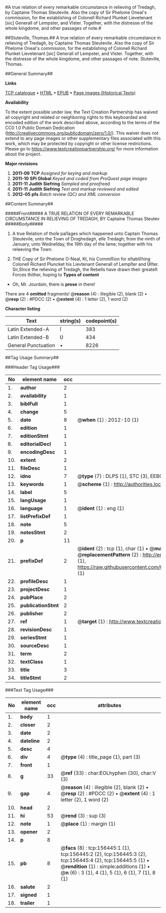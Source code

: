 #A true relation of every remarkable circumstance in relieving of Tredagh, by Captaine Thomas Steutevile.  Also the copy of Sir Phelome Oneal's commission, for the establishing of Colonell Richard Plunket Lievetenant [sic] Generall of Lempster, and Vlster. Together, with the distresse of the whole kingdome, and other passages of note.#

##Stuteville, Thomas.##
A true relation of every remarkable circumstance in relieving of Tredagh, by Captaine Thomas Steutevile.  Also the copy of Sir Phelome Oneal's commission, for the establishing of Colonell Richard Plunket Lievetenant [sic] Generall of Lempster, and Vlster. Together, with the distresse of the whole kingdome, and other passages of note.
Stuteville, Thomas.

##General Summary##

**Links**

[TCP catalogue](http://www.ota.ox.ac.uk/tcp/)  • 
[HTML](http://tei.it.ox.ac.uk/tcp/Texts-HTML/free/A95/A95171.html)  • 
[EPUB](http://tei.it.ox.ac.uk/tcp/Texts-EPUB/free/A95/A95171.epub) • 
[Page images (Historical Texts)](https://historicaltexts.jisc.ac.uk/eebo-99872912e)

**Availability**

To the extent possible under law, the Text Creation Partnership has waived all copyright and related or neighboring rights to this keyboarded and encoded edition of the work described above, according to the terms of the CC0 1.0 Public Domain Dedication (http://creativecommons.org/publicdomain/zero/1.0/). This waiver does not extend to any page images or other supplementary files associated with this work, which may be protected by copyright or other license restrictions. Please go to https://www.textcreationpartnership.org/ for more information about the project.

**Major revisions**

1. __2011-09__ __TCP__ *Assigned for keying and markup*
1. __2011-10__ __SPi Global__ *Keyed and coded from ProQuest page images*
1. __2011-11__ __Judith Siefring__ *Sampled and proofread*
1. __2011-11__ __Judith Siefring__ *Text and markup reviewed and edited*
1. __2012-05__ __pfs__ *Batch review (QC) and XML conversion*

##Content Summary##

#####Front#####
A TRUE RELATION OF EVERY REMARKABLE CIRCUMSTANCE IN RELIEVING OF TREDAGH, BY Captaine Thomas Steutev
#####Body#####

1. A true Relation of thoſe paſſages which happened unto Captain Thomas Steutevile, unto the Town of Droghedagh, elſe Tredagh; from the ninth of January, unto Wedneſday, the 19th day of the ſame; together with his releeving the Town.

1. THE Copy of Sir Phelome O-Neal, Kt, his Commiſſion for eſtabliſhing Colonell Richard Pluncket his Lievtenant Generall of Lempſter and Ʋlſter.
Sir,SInce the relieving of Tredagh, the Rebells have drawn their greateſt Forces thither, hoping to 
**Types of content**

  * Oh, Mr. Jourdain, there is **prose** in there!

There are 4 **omitted** fragments! 
 @__reason__ (4) : illegible (2), blank (2)  •  @__resp__ (2) : #PDCC (2)  •  @__extent__ (4) : 1 letter (2), 1 word (2)

**Character listing**


|Text|string(s)|codepoint(s)|
|---|---|---|
|Latin Extended-A|ſ|383|
|Latin Extended-B|Ʋ|434|
|General Punctuation|•|8226|

##Tag Usage Summary##

###Header Tag Usage###

|No|element name|occ|attributes|
|---|---|---|---|
|1.|__author__|2||
|2.|__availability__|1||
|3.|__biblFull__|1||
|4.|__change__|5||
|5.|__date__|8| @__when__ (1) : 2012-10 (1)|
|6.|__edition__|1||
|7.|__editionStmt__|1||
|8.|__editorialDecl__|1||
|9.|__encodingDesc__|1||
|10.|__extent__|2||
|11.|__fileDesc__|1||
|12.|__idno__|7| @__type__ (7) : DLPS (1), STC (3), EEBO-CITATION (1), PROQUEST (1), VID (1)|
|13.|__keywords__|1| @__scheme__ (1) : http://authorities.loc.gov/ (1)|
|14.|__label__|5||
|15.|__langUsage__|1||
|16.|__language__|1| @__ident__ (1) : eng (1)|
|17.|__listPrefixDef__|1||
|18.|__note__|5||
|19.|__notesStmt__|2||
|20.|__p__|11||
|21.|__prefixDef__|2| @__ident__ (2) : tcp (1), char (1)  •  @__matchPattern__ (2) : ([0-9\-]+):([0-9IVX]+) (1), (.+) (1)  •  @__replacementPattern__ (2) : http://eebo.chadwyck.com/downloadtiff?vid=$1&page=$2 (1), https://raw.githubusercontent.com/textcreationpartnership/Texts/master/tcpchars.xml#$1 (1)|
|22.|__profileDesc__|1||
|23.|__projectDesc__|1||
|24.|__pubPlace__|2||
|25.|__publicationStmt__|2||
|26.|__publisher__|2||
|27.|__ref__|1| @__target__ (1) : http://www.textcreationpartnership.org/docs/. (1)|
|28.|__revisionDesc__|1||
|29.|__seriesStmt__|1||
|30.|__sourceDesc__|1||
|31.|__term__|2||
|32.|__textClass__|1||
|33.|__title__|3||
|34.|__titleStmt__|2||


###Text Tag Usage###

|No|element name|occ|attributes|
|---|---|---|---|
|1.|__body__|1||
|2.|__closer__|2||
|3.|__date__|2||
|4.|__dateline__|2||
|5.|__desc__|4||
|6.|__div__|4| @__type__ (4) : title_page (1), part (3)|
|7.|__front__|1||
|8.|__g__|33| @__ref__ (33) : char:EOLhyphen (30), char:V (3)|
|9.|__gap__|4| @__reason__ (4) : illegible (2), blank (2)  •  @__resp__ (2) : #PDCC (2)  •  @__extent__ (4) : 1 letter (2), 1 word (2)|
|10.|__head__|2||
|11.|__hi__|53| @__rend__ (3) : sup (3)|
|12.|__note__|1| @__place__ (1) : margin (1)|
|13.|__opener__|2||
|14.|__p__|8||
|15.|__pb__|8| @__facs__ (8) : tcp:156445:1 (1), tcp:156445:2 (2), tcp:156445:3 (2), tcp:156445:4 (2), tcp:156445:5 (1)  •  @__rendition__ (1) : simple:additions (1)  •  @__n__ (6) : 3 (1), 4 (1), 5 (1), 6 (1), 7 (1), 8 (1)|
|16.|__salute__|2||
|17.|__signed__|1||
|18.|__trailer__|1||
